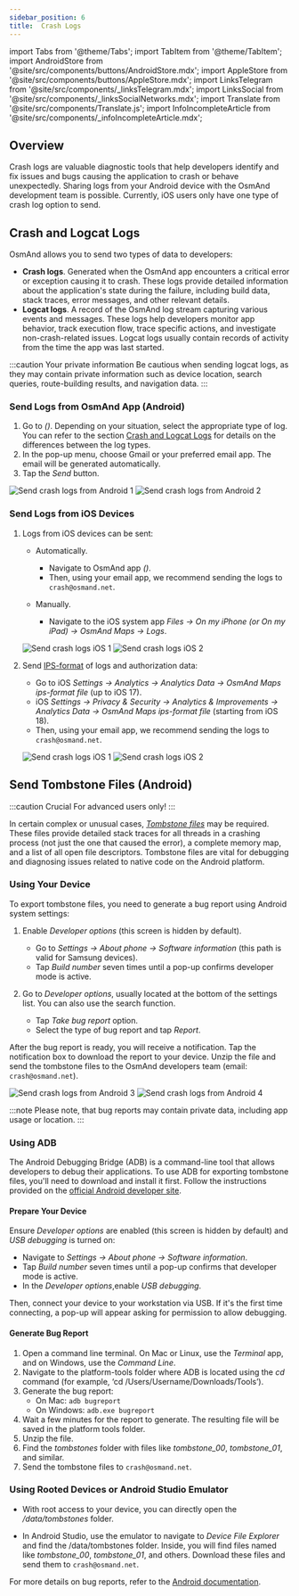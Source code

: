 ```yaml
---
sidebar_position: 6
title:  Crash Logs
---
```


import Tabs from '@theme/Tabs';
import TabItem from '@theme/TabItem';
import AndroidStore from '@site/src/components/buttons/AndroidStore.mdx';
import AppleStore from '@site/src/components/buttons/AppleStore.mdx';
import LinksTelegram from '@site/src/components/_linksTelegram.mdx';
import LinksSocial from '@site/src/components/_linksSocialNetworks.mdx';
import Translate from '@site/src/components/Translate.js';
import InfoIncompleteArticle from '@site/src/components/_infoIncompleteArticle.mdx';


## Overview

Crash logs are valuable diagnostic tools that help developers identify and fix issues and bugs causing the application to crash or behave unexpectedly. Sharing logs from your Android device with the OsmAnd development team is possible. Currently, iOS users only have one type of crash log option to send.


## Crash and Logcat Logs

OsmAnd allows you to send two types of data to developers:

- **Crash logs**. Generated when the OsmAnd app encounters a critical error or exception causing it to crash. These logs provide detailed information about the application's state during the failure, including build data, stack traces, error messages, and other relevant details.
- **Logcat logs**. A record of the OsmAnd log stream capturing various events and messages. These logs help developers monitor app behavior, track execution flow, trace specific actions, and investigate non-crash-related issues. Logcat logs usually contain records of activity from the time the app was last started.

:::caution Your private information
Be cautious when sending logcat logs, as they may contain private information such as device location, search queries, route-building results, and navigation data.
:::


### Send Logs from OsmAnd App (Android)

1. Go to *<Translate android="true" ids="shared_string_menu,shared_string_help,send_crash_log"/> (<Translate android="true" ids="send_logcat_log"/>)*. Depending on your situation, select the appropriate type of log. You can refer to the section [Crash and Logcat Logs](#crash-and-logcat-logs) for details on the differences between the log types.
2. In the pop-up menu, choose Gmail or your preferred email app. The email will be generated automatically.
3. Tap the *Send* button.

![Send crash logs from Android 1](@site/static/img/troubleshooting/send_logs_andr_5.png)  ![Send crash logs from Android 2](@site/static/img/troubleshooting/send_logs_andr_2.png)


### Send Logs from iOS Devices

1. Logs from iOS devices can be sent:

    - Automatically.
        - Navigate to OsmAnd app *<Translate ios="true" ids="shared_string_menu,shared_string_help,report_an_issues"/> (<Translate ios="true" ids="send_log"/>)*.  
        - Then, using your email app, we recommend sending the logs to `crash@osmand.net`.

    - Manually.
        - Navigate to the iOS system app *Files → On my iPhone (or On my iPad) → OsmAnd Maps → Logs*.

    ![Send crash logs iOS 1](@site/static/img/troubleshooting/send_logs_ios_1.png)  ![Send crash logs iOS 2](@site/static/img/troubleshooting/send_logs_ios_2.png)

2. Send [IPS-format](https://docs.fileformat.com/misc/ips/#formats-for-ios-analytics-data) of logs and authorization data:
    - Go to iOS *Settings → Analytics → Analytics Data → OsmAnd Maps ips-format file* (up to iOS 17).
    - iOS *Settings → Privacy & Security → Analytics & Improvements → Analytics Data → OsmAnd Maps ips-format file* (starting from iOS 18).
    - Then, using your email app, we recommend sending the logs to `crash@osmand.net`.

    ![Send crash logs iOS 1](@site/static/img/troubleshooting/send_log_ios.png)  ![Send crash logs iOS 2](@site/static/img/troubleshooting/log_1_ios.png)


## Send Tombstone Files (Android)

:::caution Crucial
For advanced users only!
:::

In certain complex or unusual cases, *[Tombstone files](https://source.android.com/docs/core/tests/debug)* may be required. These files provide detailed stack traces for all threads in a crashing process (not just the one that caused the error), a complete memory map, and a list of all open file descriptors. Tombstone files are vital for debugging and diagnosing issues related to native code on the Android platform.


### Using Your Device

To export tombstone files, you need to generate a bug report using Android system settings:

1. Enable *Developer options* (this screen is hidden by default).
    - Go to *Settings → About phone → Software information* (this path is valid for Samsung devices).
    - Tap *Build number* seven times until a pop-up confirms developer mode is active.

2. Go to *Developer options*, usually located at the bottom of the settings list. You can also use the search function.
    - Tap *Take bug report* option.
    - Select the type of bug report and tap *Report*.
  
After the bug report is ready, you will receive a notification. Tap the notification box to download the report to your device. Unzip the file and send the tombstone files to the OsmAnd developers team (email: `crash@osmand.net`).

![Send crash logs from Android 3](@site/static/img/troubleshooting/send_logs_andr_3.png)  ![Send crash logs from Android 4](@site/static/img/troubleshooting/send_logs_andr_4.png)

:::note
Please note, that bug reports may contain private data, including app usage or location.
:::

### Using ADB

The Android Debugging Bridge (ADB) is a command-line tool that allows developers to debug their applications. To use ADB for exporting tombstone files, you'll need to download and install it first. Follow the instructions provided on the [official Android developer site](https://developer.android.com/tools/releases/platform-tools).

#### Prepare Your Device

Ensure *Developer options* are enabled (this screen is hidden by default) and *USB debugging* is turned on:

- Navigate to *Settings → About phone → Software information*.
- Tap *Build number* seven times until a pop-up confirms that developer mode is active.
- In the *Developer options*,enable  *USB debugging*.

Then, connect your device to your workstation via USB. If it's the first time connecting, a pop-up will appear asking for permission to allow debugging.

#### Generate Bug Report

1. Open a command line terminal. On Mac or Linux, use the *Terminal* app, and on Windows, use the *Command Line*.
2. Navigate to the platform-tools folder where ADB is located using the *cd* command (for example, ‘cd /Users/Username/Downloads/Tools’).
3. Generate the bug report:
   - On Mac: ```adb bugreport```
   - On Windows: ```adb.exe bugreport```
4. Wait a few minutes for the report to generate. The resulting file will be saved in the platform tools folder.
5. Unzip the file.
6. Find the *tombstones* folder with files like *tombstone_00*, *tombstone_01*, and similar.
7. Send the tombstone files to `crash@osmand.net`.

<!--
* Open the terminal and call the command:  
```adb bugreport ./output.zip```  
where output.zip is the name of the result file  

* Unzip the result file:  
```unzip file.zip -d destination_folder```  

* Find tombstones folder:  
```cd FS/data/tombstones```
Where you find files like  -->

### Using Rooted Devices or Android Studio Emulator

- With root access to your device, you can directly open the */data/tombstones* folder.  

- In Android Studio, use the emulator to navigate to *Device File Explorer* and find the /data/tombstones folder. Inside, you will find files named like *tombstone_00*, *tombstone_01*, and others. Download these files and send them to `crash@osmand.net`.

For more details on bug reports, refer to the [Android documentation](https://developer.android.com/studio/debug/bug-report).

